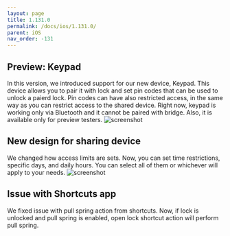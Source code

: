 ```yaml
---
layout: page
title: 1.131.0
permalink: /docs/ios/1.131.0/
parent: iOS
nav_order: -131
---
```


## Preview: Keypad
In this version, we introduced support for our new device, Keypad. This device allows you to pair it with lock and set pin codes that can be used to unlock a paierd lock. Pin codes can have also restricted access, in the same way as you can restrict access to the shared device.
Right now, keypad is working only via Bluetooth and it cannot be paired with bridge. Also, it is available only for preview testers.
![screenshot](/tedee-release-notes/docs/ios/assets/1.131.0-keypad.png)

## New design for sharing device
We changed how access limits are sets. Now, you can set time restrictions, specific days, and daily hours. You can select all of them or whichever will apply to your needs.
![screenshot](/tedee-release-notes/docs/ios/assets/1.131.0-sharing.png)

## Issue with Shortcuts app
We fixed issue with pull spring action from shortcuts. Now, if lock is unlocked and pull spring is enabled, open lock shortcut action will perform pull spring.
